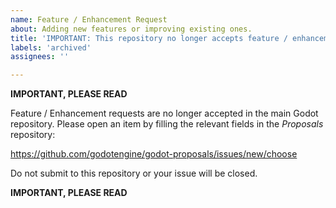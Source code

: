 ```yaml
---
name: Feature / Enhancement Request
about: Adding new features or improving existing ones.
title: 'IMPORTANT: This repository no longer accepts feature / enhancement requests.'
labels: 'archived'
assignees: ''

---
```


**IMPORTANT, PLEASE READ**

Feature / Enhancement requests are no longer accepted in the main Godot repository.
Please open an item by filling the relevant fields in the *Proposals* repository:

https://github.com/godotengine/godot-proposals/issues/new/choose

Do not submit to this repository or your issue will be closed.

**IMPORTANT, PLEASE READ**
